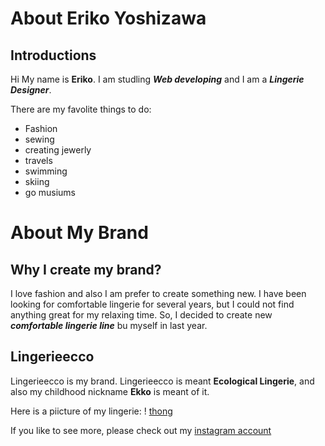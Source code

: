 # About Eriko Yoshizawa

## Introductions
Hi  My name is **Eriko**. I am studling _**Web developing**_ and I am a _**Lingerie Designer**_.

There are my favolite things to do:
*  Fashion
*  sewing
*  creating jewerly
*  travels
*  swimming
*  skiing
*  go musiums

# About My Brand

## Why I create my brand?

I love fashion and also I am prefer to create something new. I have been looking for comfortable lingerie for several years, but I could not find anything great for my relaxing time. So, I decided to create new _**comfortable lingerie line**_ bu myself in last year.  

## Lingerieecco

Lingerieecco is my brand. Lingerieecco is meant **Ecological Lingerie**, and also my childhood nickname **Ekko** is meant of it.

Here is a piicture of my lingerie:
! [thong](https://www.instagram.com/p/BVk-FSvFRpt/?hl=en&taken-by=lingerieecco)

If you like to see more, please check out my [instagram account](https://www.instagram.com/lingerieecco/?hl=en)

